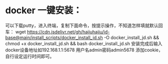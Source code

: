 
# docker 一键安装：
可以下载putty，进入终端，复制下面命令，按提示操作，不知道怎样填就默认回车：
wget https://cdn.jsdelivr.net/gh/hajiuhajiu/jd-base@main/install_scripts/docker_install_jd.sh -O docker_install_jd.sh && chmod +x docker_install_jd.sh && bash docker_install_jd.sh
安装完成后输入docker设备地址如192.168.1.1:5678 用户名admin密码admin5678 添加cookie，自行设定运行时间即可。
